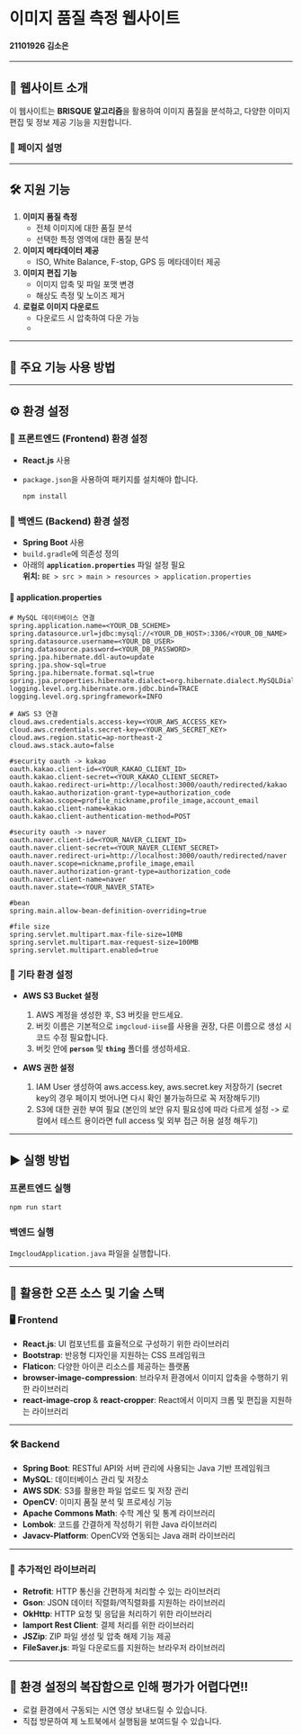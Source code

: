 # **이미지 품질 측정 웹사이트**  
#### **21101926 김소은**

---

## 🌟 **웹사이트 소개**  
이 웹사이트는 **BRISQUE 알고리즘**을 활용하여 이미지 품질을 분석하고, 다양한 이미지 편집 및 정보 제공 기능을 지원합니다.
### 📄 **페이지 설명**  


---

## 🛠️ **지원 기능**  
1. **이미지 품질 측정**  
   - 전체 이미지에 대한 품질 분석  
   - 선택한 특정 영역에 대한 품질 분석  
2. **이미지 메타데이터 제공**  
   - ISO, White Balance, F-stop, GPS 등 메타데이터 제공  
3. **이미지 편집 기능**  
   - 이미지 압축 및 파일 포맷 변경  
   - 해상도 측정 및 노이즈 제거  
4. **로컬로 이미지 다운로드**
   - 다운로드 시 압축하여 다운 가능
   - 
---

## 🚀 **주요 기능 사용 방법**  


---

## ⚙️ **환경 설정**  

### 📌 **프론트엔드 (Frontend) 환경 설정**  
- **React.js** 사용  
- `package.json`을 사용하여 패키지를 설치해야 합니다.
  
  ```bash
  npm install
  ```

### 📌 **백엔드 (Backend) 환경 설정**  
- **Spring Boot** 사용  
- `build.gradle`에 의존성 정의  
- 아래의 **`application.properties`** 파일 설정 필요  
  **위치:** `BE > src > main > resources > application.properties`  

#### 🔑 **application.properties**  
```application.properties
# MySQL 데이터베이스 연결
spring.application.name=<YOUR_DB_SCHEME>
spring.datasource.url=jdbc:mysql://<YOUR_DB_HOST>:3306/<YOUR_DB_NAME>
spring.datasource.username=<YOUR_DB_USER>
spring.datasource.password=<YOUR_DB_PASSWORD>
spring.jpa.hibernate.ddl-auto=update
spring.jpa.show-sql=true
Spring.jpa.hibernate.format.sql=true
spring.jpa.properties.hibernate.dialect=org.hibernate.dialect.MySQLDialect
logging.level.org.hibernate.orm.jdbc.bind=TRACE
logging.level.org.springframework=INFO

# AWS S3 연결
cloud.aws.credentials.access-key=<YOUR_AWS_ACCESS_KEY>
cloud.aws.credentials.secret-key=<YOUR_AWS_SECRET_KEY>
cloud.aws.region.static=ap-northeast-2
cloud.aws.stack.auto=false

#security oauth -> kakao
oauth.kakao.client-id=<YOUR_KAKAO_CLIENT_ID>
oauth.kakao.client-secret=<YOUR_KAKAO_CLIENT_SECRET>
oauth.kakao.redirect-uri=http://localhost:3000/oauth/redirected/kakao
oauth.kakao.authorization-grant-type=authorization_code
oauth.kakao.scope=profile_nickname,profile_image,account_email
oauth.kakao.client-name=kakao
oauth.kakao.client-authentication-method=POST

#security oauth -> naver
oauth.naver.client-id=<YOUR_NAVER_CLIENT_ID>
oauth.naver.client-secret=<YOUR_NAVER_CLIENT_SECRET>
oauth.naver.redirect-uri=http://localhost:3000/oauth/redirected/naver
oauth.naver.scope=nickname,profile_image,email
oauth.naver.authorization-grant-type=authorization_code
oauth.naver.client-name=naver
oauth.naver.state=<YOUR_NAVER_STATE>

#bean
spring.main.allow-bean-definition-overriding=true

#file size
spring.servlet.multipart.max-file-size=10MB
spring.servlet.multipart.max-request-size=100MB
spring.servlet.multipart.enabled=true
```


### 📌 **기타 환경 설정**  
- **AWS S3 Bucket 설정**  
  1. AWS 계정을 생성한 후, S3 버킷을 만드세요.  
  2. 버킷 이름은 기본적으로 `imgcloud-iise`를 사용을 권장, 다른 이름으로 생성 시 코드 수정 필요합니다.  
  3. 버킷 안에 **`person`** 및 **`thing`** 폴더를 생성하세요.
 
- **AWS 권한 설정**
  1. IAM User 생성하여 aws.access.key, aws.secret.key 저장하기 (secret key의 경우 페이지 벗어나면 다시 확인 불가능하므로 꼭 저장해두기!)
  2. S3에 대한 권한 부여 필요 (본인의 보안 유지 필요성에 따라 다르게 설정 -> 로컬에서 테스트 용이라면 full access 및 외부 접근 허용 설정 해두기)

---

## ▶️ **실행 방법**  
### **프론트엔드 실행**  
```bash
npm run start
```

### **백엔드 실행**  
`ImgcloudApplication.java` 파일을 실행합니다.  

---

## 📂 **활용한 오픈 소스 및 기술 스택**  

### 🖥️ **Frontend**  
- **React.js**: UI 컴포넌트를 효율적으로 구성하기 위한 라이브러리  
- **Bootstrap**: 반응형 디자인을 지원하는 CSS 프레임워크  
- **Flaticon**: 다양한 아이콘 리소스를 제공하는 플랫폼  
- **browser-image-compression**: 브라우저 환경에서 이미지 압축을 수행하기 위한 라이브러리  
- **react-image-crop** & **react-cropper**: React에서 이미지 크롭 및 편집을 지원하는 라이브러리  

---

### 🛠️ **Backend**  
- **Spring Boot**: RESTful API와 서버 관리에 사용되는 Java 기반 프레임워크  
- **MySQL**: 데이터베이스 관리 및 저장소  
- **AWS SDK**: S3를 활용한 파일 업로드 및 저장 관리  
- **OpenCV**: 이미지 품질 분석 및 프로세싱 기능  
- **Apache Commons Math**: 수학 계산 및 통계 라이브러리  
- **Lombok**: 코드를 간결하게 작성하기 위한 Java 라이브러리  
- **Javacv-Platform**: OpenCV와 연동되는 Java 래퍼 라이브러리  

---

### 📁 **추가적인 라이브러리**
- **Retrofit**: HTTP 통신을 간편하게 처리할 수 있는 라이브러리  
- **Gson**: JSON 데이터 직렬화/역직렬화를 지원하는 라이브러리  
- **OkHttp**: HTTP 요청 및 응답을 처리하기 위한 라이브러리  
- **Iamport Rest Client**: 결제 처리를 위한 라이브러리  
- **JSZip**: ZIP 파일 생성 및 압축 해제 기능 제공  
- **FileSaver.js**: 파일 다운로드를 지원하는 브라우저 라이브러리  


---

## 🔄 **환경 설정의 복잡함으로 인해 평가가 어렵다면!!**   
- 로컬 환경에서 구동되는 시연 영상 보내드릴 수 있습니다.
- 직접 방문하여 제 노트북에서 실행됨을 보여드릴 수 있습니다.

